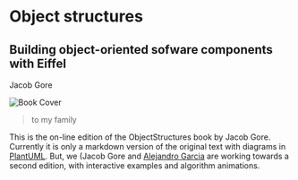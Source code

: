# Object structures

## Building object-oriented sofware components with Eiffel

Jacob Gore

![Book Cover](https://covers.openlibrary.org/b/OLID/OL811478M-L.jpg)

> to my family


This is the on-line edition of the ObjectStructures book by Jacob Gore.
Currently it is only a markdown version of the original text with diagrams in [PlantUML](https://plantuml.com).
But, we (Jacob Gore and [Alejandro Garcia](https://elviejo79.github.io)  are working towards a second edition,
with interactive examples and algorithm animations.
